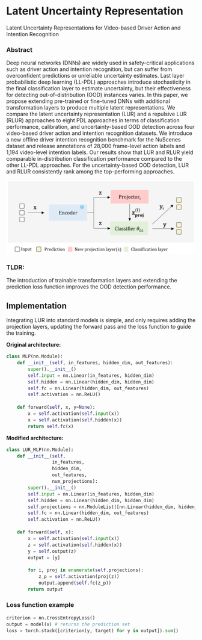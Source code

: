 # Latent Uncertainty Representation
Latent Uncertainty Representations for Video-based Driver Action and Intention Recognition

### Abstract
Deep neural networks (DNNs) are widely used in safety-critical applications such as driver action and intention recognition, but can suffer from overconfident predictions or unreliable uncertainty estimates. Last layer probabilistic deep learning (LL-PDL) approaches introduce stochasticity in the final classification layer to estimate uncertainty, but their effectiveness for detecting out-of-distribution (OOD) instances varies. In this paper, we propose extending pre-trained or fine-tuned DNNs with additional transformation layers to produce multiple latent representations. We compare the  latent uncertainty representation (LUR) and a repulsive LUR (RLUR) approaches to eight PDL approaches in terms of classification performance, calibration, and uncertainty-based OOD detection across four video-based driver action and intention recognition datasets. We introduce a new offline driver intention recognition benchmark for the NuScenes dataset and release annotations of 28,000 frame-level action labels and 1,194 video-level intention labels. Our results show that LUR and RLUR yield comparable in-distribution classification performance compared to the other LL-PDL approaches. For the uncertainty-based OOD detection, LUR and RLUR consistently rank among the top-performing approaches.  

![lur](./src/LUR_overview.png)

### TLDR:
The introduction of trainable transformation layers and extending the prediction loss function improves the OOD detection performance.

## Implementation
Integrating LUR into standard models is simple, and only requires adding the projection layers, updating the forward pass and the loss function to guide the training. 

**Original architecture:**
```python 
class MLP(nn.Module):
    def __init__(self, in_features, hidden_dim, out_features):
        super().__init__()
        self.input = nn.Linear(in_features, hidden_dim)
        self.hidden = nn.Linear(hidden_dim, hidden_dim)
        self.fc = nn.Linear(hidden_dim, out_features)
        self.activation = nn.ReLU()

    def forward(self, x, y=None):
        x = self.activation(self.input(x))
        x = self.activation(self.hidden(x))
        return self.fc(x)
```
**Modified architecture:**
```python 
class LUR_MLP(nn.Module):
    def __init__(self,
                 in_features,
                 hidden_dim,
                 out_features,
                 num_projections):
        super().__init__()
        self.input = nn.Linear(in_features, hidden_dim)
        self.hidden = nn.Linear(hidden_dim, hidden_dim)
        self.projections = nn.ModuleList([nn.Linear(hidden_dim, hidden_dim) for _ in range(num_projections)])
        self.fc = nn.Linear(hidden_dim, out_features)
        self.activation = nn.ReLU()

    def forward(self, x):
        x = self.activation(self.input(x))
        z = self.activation(self.hidden(x))
        y = self.output(z)
        output = [y]

        for i, proj in enumerate(self.projections):
            z_p = self.activation(proj(z))
            output.append(self.fc(z_p))
        return output
```

### Loss function example

```python
criterion = nn.CrossEntropyLoss()
output = model(x) # returns the prediction set
loss = torch.stack([criterion(y, target) for y in output]).sum()
```
